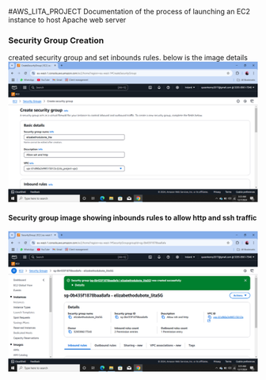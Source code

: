 #AWS_LITA_PROJECT
Documentation of the process of launching an EC2 instance to host Apache web server 
### Security Group Creation
created security group and set inbounds rules.
below is the image details
![security group](/security_group.png)
#### Security group image showing inbounds rules to allow http and ssh traffic
![security group rules details](/Security_detail.png)




